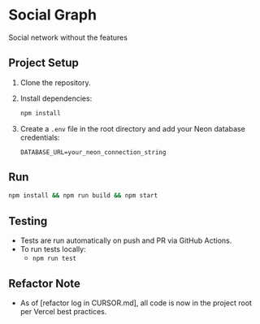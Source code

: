# Social Graph
Social network without the features

## Project Setup
1. Clone the repository.
2. Install dependencies:

   ```sh
   npm install
   ```

3. Create a `.env` file in the root directory and add your Neon database credentials:

   ```env
   DATABASE_URL=your_neon_connection_string
   ```

## Run
```sh
npm install && npm run build && npm start
```

## Testing
- Tests are run automatically on push and PR via GitHub Actions.
- To run tests locally:
  - `npm run test`

## Refactor Note
- As of [refactor log in CURSOR.md], all code is now in the project root per Vercel best practices.
